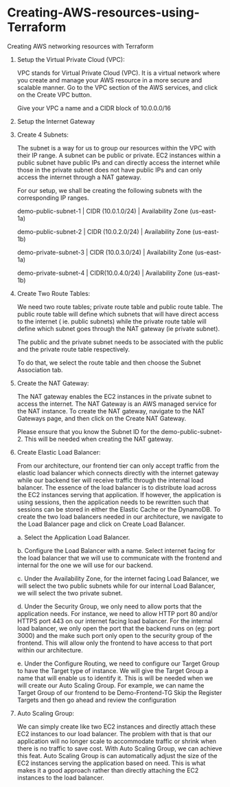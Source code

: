 # Creating-AWS-resources-using-Terraform
Creating AWS networking resources with Terraform


1. Setup the Virtual Private Cloud (VPC):

    VPC stands for Virtual Private Cloud (VPC). It is a virtual network where you create and manage your AWS resource in a more secure and scalable manner. Go to the VPC section     of the AWS services, and click on the Create VPC button.

    Give your VPC a name and a CIDR block of 10.0.0.0/16


2. Setup the Internet Gateway


3. Create 4 Subnets:

    The subnet is a way for us to group our resources within the VPC with their IP range. A subnet can be public or private. EC2 instances within a public subnet have public IPs     and can directly access the internet while those in the private subnet does not have public IPs and can only access the internet through a NAT gateway.
    
    For our setup, we shall be creating the following subnets with the corresponding IP ranges.
    
    demo-public-subnet-1 | CIDR (10.0.1.0/24) | Availability Zone (us-east-1a)
    
    demo-public-subnet-2 | CIDR (10.0.2.0/24) | Availability Zone (us-east-1b)
    
    demo-private-subnet-3 | CIDR (10.0.3.0/24) | Availability Zone (us-east-1a)
    
    demo-private-subnet-4 | CIDR(10.0.4.0/24) | Availability Zone (us-east-1b)


4. Create Two Route Tables: 

    We need two route tables; private route table and public route table. The public route table will define which subnets that will have direct access to the internet ( ie.         public subnets) while the private route table will define which subnet goes through the NAT gateway (ie private subnet).
 
    The public and the private subnet needs to be associated with the public and the private route table respectively.
    
    To do that, we select the route table and then choose the Subnet Association tab.


5. Create the NAT Gateway: 

    The NAT gateway enables the EC2 instances in the private subnet to access the internet. The NAT Gateway is an AWS managed service for the NAT instance. To create the NAT         gateway, navigate to the NAT Gateways page, and then click on the Create NAT Gateway.
    
    Please ensure that you know the Subnet ID for the demo-public-subnet-2. This will be needed when creating the NAT gateway.


6. Create Elastic Load Balancer: 

    From our architecture, our frontend tier can only accept traffic from the elastic load balancer which connects directly with the internet gateway while our backend tier will     receive traffic through the internal load balancer. The essence of the load balancer is to distribute load across the EC2 instances serving that application. If however, the     application is using sessions, then the application needs to be rewritten such that sessions can be stored in either the Elastic Cache or the DynamoDB. To create the two         load balancers needed in our architecture, we navigate to the Load Balancer page and click on Create Load Balancer.
    
    a. Select the Application Load Balancer.
    
    b. Configure the Load Balancer with a name. Select internet facing for the load balancer that we will use to communicate with the frontend and internal for the one we will           use for our backend.
    
    c. Under the Availability Zone, for the internet facing Load Balancer, we will select the two public subnets while for our internal Load Balancer, we will select the two             private subnet.
    
    d. Under the Security Group, we only need to allow ports that the application needs. For instance, we need to allow HTTP port 80 and/or HTTPS port 443 on our internet facing         load balancer. For the internal load balancer, we only open the port that the backend runs on (eg: port 3000) and the make such port only open to the security group of           the frontend. This will allow only the frontend to have access to that port within our architecture.
    
    e. Under the Configure Routing, we need to configure our Target Group to have the Target type of instance. We will give the Target Group a name that will enable us to               identify it. This is will be needed when we will create our Auto Scaling Group. For example, we can name the Target Group of our frontend to be Demo-Frontend-TG
        Skip the Register Targets and then go ahead and review the configuration


7. Auto Scaling Group: 

    We can simply create like two EC2 instances and directly attach these EC2 instances to our load balancer. The problem with that is that our application will no longer scale     to accommodate traffic or shrink when there is no traffic to save cost. With Auto Scaling Group, we can achieve this feat. Auto Scaling Group is can automatically adjust the     size of the EC2 instances serving the application based on need. This is what makes it a good approach rather than directly attaching the EC2 instances to the load balancer.
